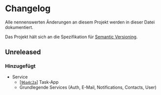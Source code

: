 # Changelog
Alle nennenswerten Änderungen an diesem Projekt werden in dieser Datei dokumentiert.

Das Projekt hält sich an die Spezifikation für [Semantic Versioning](https://semver.org/spec/v2.0.0.html).

## Unreleased
### Hinzugefügt
- Service
    - [[`96a4c2a`](https://github.com/uelgum/amira/commit/96a4c2ac9b078a206b79969ad04b35af1243aedd)] Task-App
    - Grundlegende Services (Auth, E-Mail, Notifications, Contacts, User)